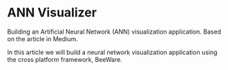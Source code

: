 # ANN Visualizer
 
 Building an Artificial Neural Network (ANN) visualization application. Based on the article in Medium.

In this article we will build a neural network visualization application using the cross platform framework, BeeWare.